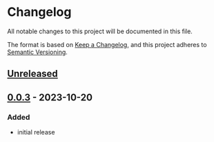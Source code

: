 # Changelog

All notable changes to this project will be documented in this file.

The format is based on [Keep a Changelog](https://keepachangelog.com/en/1.0.0/),
and this project adheres to [Semantic Versioning](https://semver.org/spec/v2.0.0.html).

## [Unreleased]

## [0.0.3] - 2023-10-20

### Added
* initial release

[Unreleased]: https://github.com/caribank/yawarana-sketch/compare/v0.0.3...HEAD
[0.0.3]: https://github.com/caribank/yawarana-sketch/releases/tag/0.0.3